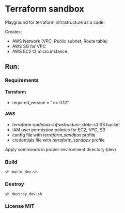 # Terraform sandbox
Playground for terraform infrastructure as a code.

Creates:
* AWS Network (VPC, Public subnet, Route table)
* AWS SG for VPC
* AWS EC2 t3 micro instance

## Run:

### Requirements

#### Terraform
* required_version = ">= 0.12"

#### AWS
* *terraform-sadnbox-infrastructure-state-s3* S3 bucket
* IAM user permission policies for EC2, VPC, S3
* config file with *terraform_sandbox* profile
* credentials file with *terraform_sandbox* profile

Apply commands in proper environment directory (dev)

### Build
```
sh build_dev.sh
```

### Destroy
```
sh destroy_dev.sh
```


### License MIT